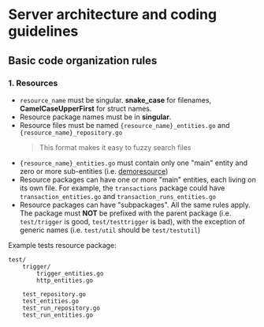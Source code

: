 # Server architecture and coding guidelines

## Basic code organization rules

### 1. Resources

- `resource_name` must be singular. **snake_case** for filenames, **CamelCaseUpperFirst** for struct names.
- Resource package names must be in **singular**.
- Resource files must be named `{resource_name}_entities.go` and  `{resource_name}_repository.go`
  > This format makes it easy to fuzzy search files
- `{resource_name}_entities.go` must contain only one "main" entity and zero or more sub-entities (i.e. [demoresource](https://github.com/kubeshop/tracetest/blob/main/server/config/demoresource/demo_resource.go))
- Resource packages can have one or  more "main" entities, each living on its own file. For example, the `transactions` package could have `transaction_entities.go` and `transaction_runs_entities.go`
- Resource packages can have "subpackages". All the same rules apply. The package must **NOT** be prefixed with the parent package (i.e. `test/trigger` is good, `test/testtrigger` is bad), with the exception of generic names (i.e. `test/util` should be `test/testutil`)

Example tests resource package:

```
test/
	trigger/
		trigger_entities.go	
		http_entities.go

	test_repository.go
	test_entities.go
	test_run_repository.go
	test_run_entities.go
```
